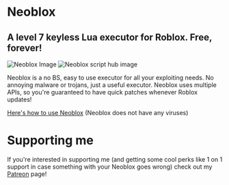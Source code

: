 # Neoblox

## A level 7 keyless Lua executor for Roblox. Free, forever!

![Neoblox Image](https://us-east-1.tixte.net/uploads/plextora.is-from.space/Neoblox_ug8MIY1Zmr.png)
![Neoblox script hub image](https://us-east-1.tixte.net/uploads/plextora.is-from.space/Neoblox_TLgFMxRhq6.png)

Neoblox is a no BS, easy to use executor for all your exploiting needs. No annoying malware or trojans, just a useful executor. Neoblox uses multiple APIs, so you're guaranteed to have quick patches whenever Roblox updates!

[Here's how to use Neoblox](https://youtu.be/bDQhIrLtrwM) (Neoblox does not have any viruses)

# Supporting me

If you're interested in supporting me (and getting some cool perks like 1 on 1 support in case something with your Neoblox goes wrong) check out my [Patreon](https://www.patreon.com/plextora) page!
